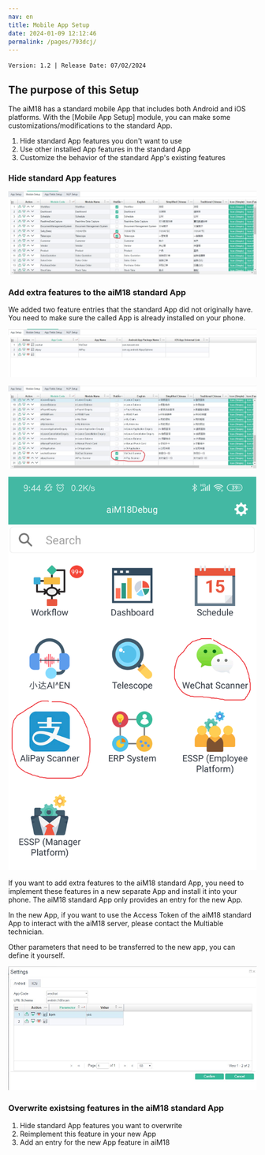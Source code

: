 ```yaml
---
nav: en
title: Mobile App Setup
date: 2024-01-09 12:12:46
permalink: /pages/793dcj/
---
```


`Version: 1.2 | Release Date: 07/02/2024`


## The purpose of this Setup

The aiM18 has a standard mobile App that includes both Android and iOS platforms. With the [Mobile App Setup] module, you can make some customizations/modifications to the standard App.

1. Hide standard App features you don't want to use
2. Use other installed App features in the standard App
3. Customize the behavior of the standard App's existing features

### Hide standard App features

![mp01](/assets/mp01.jpg)

### Add extra features to the aiM18 standard App

We added two feature entries that the standard App did not originally have. 
You need to make sure the called App is already installed on your phone.

![mp04](/assets/mp04.jpg)

![mp03](/assets/mp03.jpg)

![mp02](/assets/mp02.png)

If you want to add extra features to the aiM18 standard App, you need to implement these features in a new separate App and install it into your phone. The aiM18 standard App only provides an entry for the new App.

In the new App, if you want to use the Access Token of the aiM18 standard App to interact with the aiM18 server, please contact the Multiable technician.

Other parameters that need to be transferred to the new app, you can define it yourself.

![mp05](/assets/mp05.jpg)

### Overwrite existsing features in the aiM18 standard App

1. Hide standard App features you want to overwrite
2. Reimplement this feature in your new App
3. Add an entry for the new App feature in aiM18